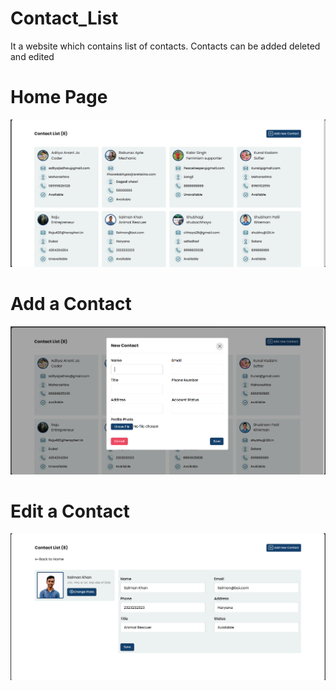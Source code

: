 # Contact_List
It a website which contains list of contacts. Contacts can be added deleted and edited

# Home Page
![Home](Images/HomePage.png)

# Add a Contact
![Home](Images/AddContact.png)

# Edit a Contact
![Home](Images/EditContact.png)